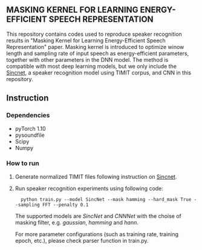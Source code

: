 ## MASKING KERNEL FOR LEARNING ENERGY-EFFICIENT SPEECH REPRESENTATION

This repository contains codes used to reproduce speaker recognition results in "Masking Kernel for Learning Energy-Efficient Speech Representation" paper.
Masking kernel is introduced to optimize winow length and sampling rate of input speech as energy-efficient parameters, together with other parameters in the DNN model.
The method is compatible with most deep learning models, but we only include the [Sincnet](https://github.com/mravanelli/SincNet), a speaker recognition model using TIMIT corpus, and CNN in this repository.


## Instruction

### Dependencies
- pyTorch 1.10
- pysoundfile
- Scipy
- Numpy

### How to run
1. Generate normalized TIMIT files following instruction on [Sincnet](https://github.com/mravanelli/SincNet).

2. Run speaker recognition experiments using following code:

         
         python train.py --model SincNet --mask hamming --hard_mask True --sampling FFT --penalty 0.1
         

   The supported models are *SincNet* and *CNNNet* with the choise of masking filter, e.g. *gaussian*, *hamming* and *hann*.

   For more parameter configurations (such as training rate, training epoch, etc.), please check parser function in train.py. 
